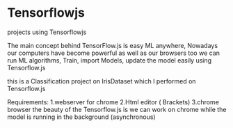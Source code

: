 # Tensorflowjs
projects using Tensorflowjs 


The main concept behind TensorFlow.js is easy ML anywhere, Nowadays our computers have become powerful as well as our browsers too
we can run ML algorithms, Train, import Models, update the model easily using Tensorflow.js

this is a Classification project on IrisDataset which I performed on Tensorflow.js

Requirements:
1.webserver for chrome
2.Html editor ( Brackets)
3.chrome browser
the beauty of the Tensorflow.js is we can work on chrome while the model is running in the background (asynchronous)

